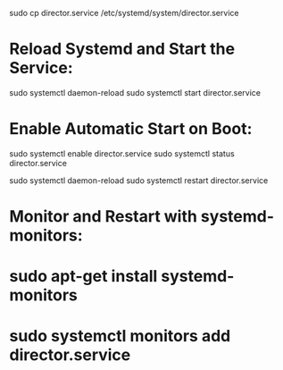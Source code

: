 sudo cp director.service /etc/systemd/system/director.service

# Reload Systemd and Start the Service:
sudo systemctl daemon-reload
sudo systemctl start director.service

# Enable Automatic Start on Boot:
sudo systemctl enable director.service
sudo systemctl status director.service

sudo systemctl daemon-reload
sudo systemctl restart director.service


# Monitor and Restart with systemd-monitors:
# sudo apt-get install systemd-monitors
# sudo systemctl monitors add director.service


